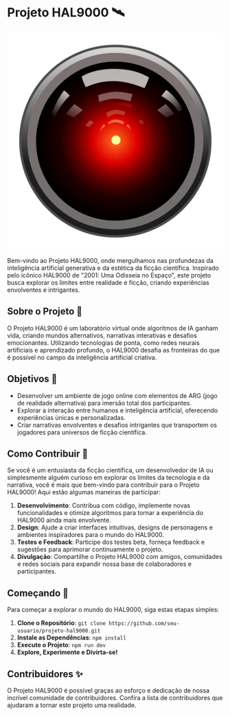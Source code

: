 # Projeto HAL9000 🛰️

![HAL9000](./public/hal-9000.png)

Bem-vindo ao Projeto HAL9000, onde mergulhamos nas profundezas da inteligência artificial generativa e da estética da ficção científica. Inspirado pelo icônico HAL9000 de "2001: Uma Odisseia no Espaço", este projeto busca explorar os limites entre realidade e ficção, criando experiências envolventes e intrigantes.

## Sobre o Projeto 🤖

O Projeto HAL9000 é um laboratório virtual onde algoritmos de IA ganham vida, criando mundos alternativos, narrativas interativas e desafios emocionantes. Utilizando tecnologias de ponta, como redes neurais artificiais e aprendizado profundo, o HAL9000 desafia as fronteiras do que é possível no campo da inteligência artificial criativa.

## Objetivos 🎯

- Desenvolver um ambiente de jogo online com elementos de ARG (jogo de realidade alternativa) para imersão total dos participantes.
- Explorar a interação entre humanos e inteligência artificial, oferecendo experiências únicas e personalizadas.
- Criar narrativas envolventes e desafios intrigantes que transportem os jogadores para universos de ficção científica.

## Como Contribuir 🚀

Se você é um entusiasta da ficção científica, um desenvolvedor de IA ou simplesmente alguém curioso em explorar os limites da tecnologia e da narrativa, você é mais que bem-vindo para contribuir para o Projeto HAL9000! Aqui estão algumas maneiras de participar:

1. **Desenvolvimento**: Contribua com código, implemente novas funcionalidades e otimize algoritmos para tornar a experiência do HAL9000 ainda mais envolvente.
2. **Design**: Ajude a criar interfaces intuitivas, designs de personagens e ambientes inspiradores para o mundo do HAL9000.
3. **Testes e Feedback**: Participe dos testes beta, forneça feedback e sugestões para aprimorar continuamente o projeto.
4. **Divulgação**: Compartilhe o Projeto HAL9000 com amigos, comunidades e redes sociais para expandir nossa base de colaboradores e participantes.

## Começando 🚀

Para começar a explorar o mundo do HAL9000, siga estas etapas simples:

1. **Clone o Repositório**: `git clone https://github.com/seu-usuario/projeto-hal9000.git`
2. **Instale as Dependências**: `npm install`
3. **Execute o Projeto**: `npm run dev`
4. **Explore, Experimente e Divirta-se!**

## Contribuidores ✨

O Projeto HAL9000 é possível graças ao esforço e dedicação de nossa incrível comunidade de contribuidores. Confira a lista de contribuidores que ajudaram a tornar este projeto uma realidade.